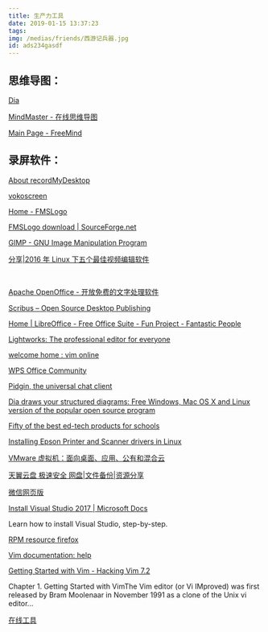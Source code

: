 ```yaml
---
title: 生产力工具
date: 2019-01-15 13:37:23
tags:
img: /medias/friends/西游记兵器.jpg
id: ads234gasdf
---
```


## 思维导图：

[Dia ](https://wiki.gnome.org/Apps/Dia)             

[MindMaster - 在线思维导图](http://mm.edrawsoft.cn/files)          

[Main Page - FreeMind](http://freemind.sourceforge.net/wiki/index.php/Main_Page)           

   

## 录屏软件：

[About recordMyDesktop](http://recordmydesktop.sourceforge.net/about.php)       

[vokoscreen](http://www.kohaupt-online.de/hp/)          



[Home - FMSLogo](http://fmslogo.sourceforge.net/)             

[FMSLogo download | SourceForge.net](https://sourceforge.net/projects/fmslogo/)             

[GIMP - GNU Image Manipulation Program](https://www.gimp.org/)             

[分享|2016 年 Linux 下五个最佳视频编辑软件](https://linux.cn/article-7955-1.html)             

​      

[Apache OpenOffice - 开放免费的文字处理软件](http://www.openoffice.org/zh-cn/)             

[Scribus – Open Source Desktop Publishing](https://www.scribus.net/)             

[Home | LibreOffice - Free Office Suite - Fun Project - Fantastic People](http://www.libreoffice.org/)             

[Lightworks: The professional editor for everyone](https://www.lwks.com/)             

   

[welcome home : vim online](https://vim.sourceforge.io/)             

[WPS Office Community](http://wps-community.org/)             

[Pidgin, the universal chat client](http://www.pidgin.im/)             

  

[Dia draws your structured diagrams: Free Windows, Mac OS X and Linux version of the popular open source program](http://dia-installer.de/index.html.en)             

[Fifty of the best ed-tech products for schools](https://www.eschoolnews.com/2012/07/23/fifty-of-the-best-ed-tech-products-for-schools/)             

[Installing Epson Printer and Scanner drivers in Linux](https://www.howopensource.com/2012/08/linux-driver-for-epson-printers-and-scanners/)             

[VMware 虚拟机：面向桌面、应用、公有和混合云](https://www.vmware.com/cn.html)             

[天翼云盘 极速安全 网盘|文件备份|资源分享](http://cloud.189.cn/)             

[微信网页版](https://wx2.qq.com/)             

[Install Visual Studio 2017 | Microsoft Docs](https://docs.microsoft.com/en-us/visualstudio/install/install-visual-studio)             

Learn how to install Visual Studio, step-by-step.             

[RPM resource firefox](http://rpmfind.net/linux/rpm2html/search.php?query=firefox)             

[Vim documentation: help](http://vimdoc.sourceforge.net/htmldoc/help.html)             

[Getting Started with Vim - Hacking Vim 7.2](https://www.packtpub.com/mapt/book/application_development/9781849510509/1)             

Chapter 1. Getting Started with VimThe Vim editor  (or Vi IMproved) was first released by Bram Moolenaar in November 1991  as a clone of the Unix vi editor... 

[在线工具](https://tool.oschina.net/)

